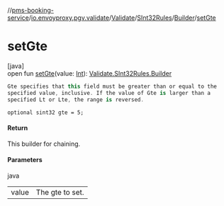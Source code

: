 //[pms-booking-service](../../../../../index.md)/[io.envoyproxy.pgv.validate](../../../index.md)/[Validate](../../index.md)/[SInt32Rules](../index.md)/[Builder](index.md)/[setGte](set-gte.md)

# setGte

[java]\
open fun [setGte](set-gte.md)(value: [Int](https://kotlinlang.org/api/core/kotlin-stdlib/kotlin/-int/index.html)): [Validate.SInt32Rules.Builder](index.md)

```kotlin
Gte specifies that this field must be greater than or equal to the
specified value, inclusive. If the value of Gte is larger than a
specified Lt or Lte, the range is reversed.

```
`optional sint32 gte = 5;`

#### Return

This builder for chaining.

#### Parameters

java

| | |
|---|---|
| value | The gte to set. |